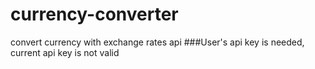 # currency-converter
 convert currency with exchange rates api
###User's api key is needed, current api key is not valid
